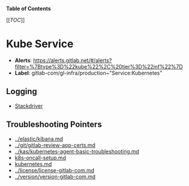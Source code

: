 <!-- MARKER: do not edit this section directly. Edit services/service-catalog.yml then run scripts/generate-docs -->

**Table of Contents**

[[_TOC_]]

#  Kube Service
* **Alerts**: https://alerts.gitlab.net/#/alerts?filter=%7Btype%3D%22kube%22%2C%20tier%3D%22inf%22%7D
* **Label**: gitlab-com/gl-infra/production~"Service:Kubernetes"

## Logging

* [Stackdriver](https://cloudlogging.app.goo.gl/81mKjkvq3BfTUwRN9)

## Troubleshooting Pointers

* [../elastic/kibana.md](../elastic/kibana.md)
* [../git/gitlab-review-app-certs.md](../git/gitlab-review-app-certs.md)
* [../kas/kubernetes-agent-basic-troubleshooting.md](../kas/kubernetes-agent-basic-troubleshooting.md)
* [k8s-oncall-setup.md](k8s-oncall-setup.md)
* [kubernetes.md](kubernetes.md)
* [../license/license-gitlab-com.md](../license/license-gitlab-com.md)
* [../version/version-gitlab-com.md](../version/version-gitlab-com.md)
<!-- END_MARKER -->

<!-- ## Summary -->

<!-- ## Architecture -->

<!-- ## Performance -->

<!-- ## Scalability -->

<!-- ## Availability -->

<!-- ## Durability -->

<!-- ## Security/Compliance -->

<!-- ## Monitoring/Alerting -->

<!-- ## Links to further Documentation -->
